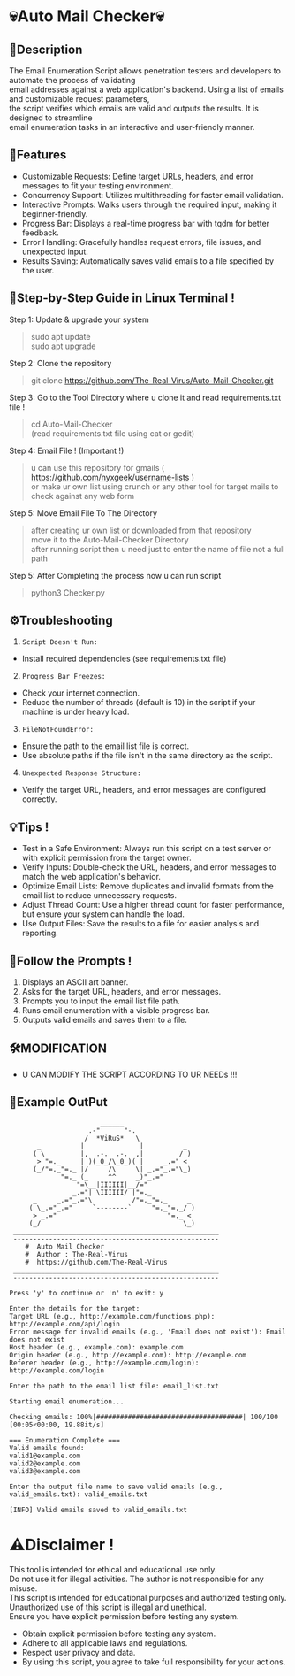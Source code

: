# 💀Auto Mail Checker💀

## 📜Description
The Email Enumeration Script allows penetration testers and developers to automate the process of validating  
email addresses against a web application's backend. Using a list of emails and customizable request parameters,  
the script verifies which emails are valid and outputs the results. It is designed to streamline  
email enumeration tasks in an interactive and user-friendly manner.  

## 🔑Features
- Customizable Requests: Define target URLs, headers, and error messages to fit your testing environment.  
- Concurrency Support: Utilizes multithreading for faster email validation.  
- Interactive Prompts: Walks users through the required input, making it beginner-friendly.  
- Progress Bar: Displays a real-time progress bar with tqdm for better feedback.  
- Error Handling: Gracefully handles request errors, file issues, and unexpected input.  
- Results Saving: Automatically saves valid emails to a file specified by the user.  

## 🚀Step-by-Step Guide in Linux Terminal !

Step 1: Update & upgrade your system  
>sudo apt update  
>sudo apt upgrade  

Step 2: Clone the repository  
>git clone https://github.com/The-Real-Virus/Auto-Mail-Checker.git  

Step 3: Go to the Tool Directory where u clone it and read requirements.txt file !  
>cd Auto-Mail-Checker  
(read requirements.txt file using cat or gedit)  

Step 4: Email File ! (Important !)  
>u can use this repository for gmails ( https://github.com/nyxgeek/username-lists )  
>or make ur own list using crunch or any other tool for target mails to check against any web form  

Step 5: Move Email File To The Directory  
>after creating ur own list or downloaded from that repository  
>move it to the Auto-Mail-Checker Directory  
>after running script then u need just to enter the name of file not a full path  

Step 5: After Completing the process now u can run script  
>python3 Checker.py  

## ⚙️Troubleshooting

1) `Script Doesn't Run:`  
- Install required dependencies (see requirements.txt file)  

2) `Progress Bar Freezes:`  
- Check your internet connection.  
- Reduce the number of threads (default is 10) in the script if your machine is under heavy load.  

3) `FileNotFoundError:`  
- Ensure the path to the email list file is correct.  
- Use absolute paths if the file isn't in the same directory as the script.  

4) `Unexpected Response Structure:`  
- Verify the target URL, headers, and error messages are configured correctly.  

## 💡Tips !
- Test in a Safe Environment: Always run this script on a test server or with explicit permission from the target owner.  
- Verify Inputs: Double-check the URL, headers, and error messages to match the web application's behavior.  
- Optimize Email Lists: Remove duplicates and invalid formats from the email list to reduce unnecessary requests.  
- Adjust Thread Count: Use a higher thread count for faster performance, but ensure your system can handle the load.  
- Use Output Files: Save the results to a file for easier analysis and reporting.  

## 🤝Follow the Prompts !
1) Displays an ASCII art banner.  
2) Asks for the target URL, headers, and error messages.  
3) Prompts you to input the email list file path.  
4) Runs email enumeration with a visible progress bar.  
5) Outputs valid emails and saves them to a file.  

## 🛠️MODIFICATION  

- U CAN MODIFY THE SCRIPT ACCORDING TO UR NEEDs !!!  

## 📂Example OutPut
	                       ______
	                    .-"      "-.
	                   /  *ViRuS*   \
	       _          |              |          _
	      ( \         |,  .-.  .-.  ,|         / )
	       > "=._     | )(_0_/\_0_)( |     _.=" <
	      (_/"=._"=._ |/     /\     \| _.="_.="\_)
	             "=._ (_     ^^     _)"_.="
	                 "=\__|IIIIII|__/="
	                _.="| \IIIIII/ |"=._
	      _     _.="_.="\          /"=._"=._     _
	     ( \_.="_.="     `--------`     "=._"=._/ )
	      > _.="                            "=._ <
	     (_/                                    \_)
	 ____________________________________________________
	 ----------------------------------------------------        
		#  Auto Mail Checker
		#  Author : The-Real-Virus
		#  https://github.com/The-Real-Virus
	 ____________________________________________________
	 ----------------------------------------------------

	Press 'y' to continue or 'n' to exit: y

	Enter the details for the target:
	Target URL (e.g., http://example.com/functions.php): http://example.com/api/login
	Error message for invalid emails (e.g., 'Email does not exist'): Email does not exist
	Host header (e.g., example.com): example.com
	Origin header (e.g., http://example.com): http://example.com
	Referer header (e.g., http://example.com/login): http://example.com/login

	Enter the path to the email list file: email_list.txt

	Starting email enumeration...

	Checking emails: 100%|#####################################| 100/100 [00:05<00:00, 19.88it/s]

	=== Enumeration Complete ===
	Valid emails found:
	valid1@example.com
	valid2@example.com
	valid3@example.com

	Enter the output file name to save valid emails (e.g., valid_emails.txt): valid_emails.txt

	[INFO] Valid emails saved to valid_emails.txt

# ⚠️Disclaimer !
This tool is intended for ethical and educational use only.  
Do not use it for illegal activities. The author is not responsible for any misuse.  
This script is intended for educational purposes and authorized testing only.  
Unauthorized use of this script is illegal and unethical.  
Ensure you have explicit permission before testing any system.  
- Obtain explicit permission before testing any system.  
- Adhere to all applicable laws and regulations.  
- Respect user privacy and data.  
- By using this script, you agree to take full responsibility for your actions.  
